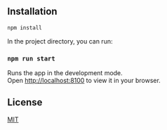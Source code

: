 ## Installation

```bash
npm install
```

In the project directory, you can run:

### `npm run start`

Runs the app in the development mode.\
Open [http://localhost:8100](http://localhost:8100) to view it in your browser.

## License

[MIT](https://choosealicense.com/licenses/mit/)
